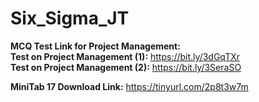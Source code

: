 # Six_Sigma_JT

**MCQ Test Link for Project Management:**<br>
**Test on Project Management (1):** https://bit.ly/3dGqTXr <br>
**Test on Project Management (2):** https://bit.ly/3SeraSO


**MiniTab 17 Download Link:** https://tinyurl.com/2p8t3w7m
